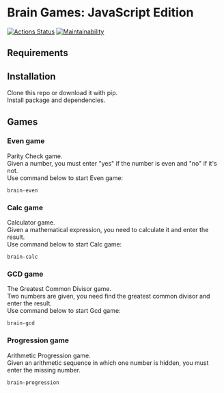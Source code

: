 # Brain Games: JavaScript Edition

[![Actions Status](https://github.com/zluuba/fullstack-javascript-project-44/workflows/hexlet-check/badge.svg)](https://github.com/zluuba/fullstack-javascript-project-44/actions)
[![Maintainability](https://api.codeclimate.com/v1/badges/7046315bd48f4b8fc2d1/maintainability)](https://codeclimate.com/github/zluuba/fullstack-javascript-project-44/maintainability)

## Requirements


## Installation
Clone this repo or download it with pip. <br />
Install package and dependencies.


## Games

### Even game
Parity Check game. <br />
Given a number, you must enter "yes" if the number is even and "no" if it's not. <br />
Use command below to start Even game:
```ch
brain-even
```

### Calc game
Calculator game. <br />
Given a mathematical expression, you need to calculate it and enter the result. <br />
Use command below to start Calc game:
```ch
brain-calc
```

### GCD game
The Greatest Common Divisor game. <br />
Two numbers are given, you need find the greatest common divisor and enter the result. <br />
Use command below to start Gcd game:
```ch
brain-gcd
```

### Progression game
Arithmetic Progression game. <br />
Given an arithmetic sequence in which one number is hidden, you must enter the missing number. <br />
```ch
brain-progression
```
